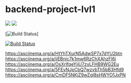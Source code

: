 # backend-project-lvl1

<a href="https://codeclimate.com/github/codeclimate/codeclimate/maintainability"><img src="https://api.codeclimate.com/v1/badges/a99a88d28ad37a79dbf6/maintainability" /></a>
<a href="https://codeclimate.com/github/codeclimate/codeclimate/test_coverage"><img src="https://api.codeclimate.com/v1/badges/a99a88d28ad37a79dbf6/test_coverage" /></a>

[![Build Status](https://travis-ci.org/Luce62006/backend-project-lvl1.svg?branch=master)]

[![Build Status](https://travis-ci.org/Luce62006/backend-project-lvl1.svg?branch=master)](https://travis-ci.org/Luce62006/backend-project-lvl1)

 <https://asciinema.org/a/HtYhTXurN5AdwSP7x7dYU2btn>
 <https://asciinema.org/a/ijEBnic7k1mw6RzChXAhzFl6i>
 <https://asciinema.org/a/OsXrIfqeYjiU7zyLFHB9WG2Eu>
 <https://asciinema.org/a/5FEvNJpCbQ7wzvbTh5bB3Hfd9>
 <https://asciinema.org/a/CmDF5NKjZ9wZgl8sHWYO1JxPN>
